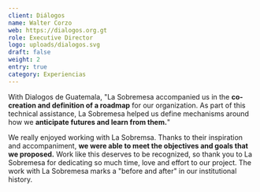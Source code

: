 ```yaml
---
client: Diálogos
name: Walter Corzo
web: https://dialogos.org.gt
role: Executive Director
logo: uploads/dialogos.svg
draft: false
weight: 2
entry: true
category: Experiencias
---
```


With Dialogos de Guatemala, "La Sobremesa accompanied us in the **co-creation and definition of a roadmap** for our organization. As part of this technical assistance, La Sobremesa helped us define mechanisms around how we **anticipate futures and learn from them.**\"

We really enjoyed working with La Sobremsa. Thanks to their inspiration and accompaniment, **we were able to meet the objectives and goals that we proposed.** Work like this deserves to be recognized, so thank you to La Sobremesa for dedicating so much time, love and effort to our project. The work with La Sobremesa marks a "before and after" in our institutional history.